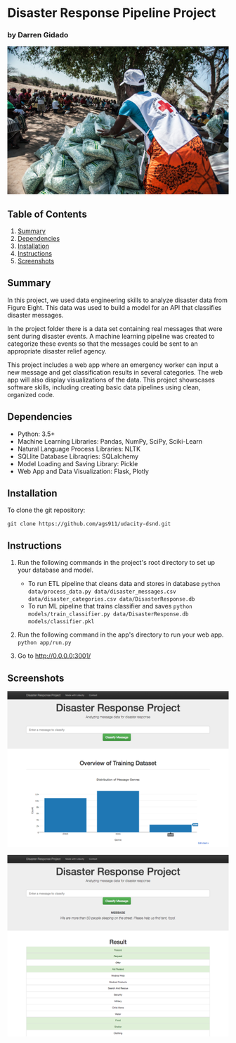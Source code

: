 # Disaster Response Pipeline Project

### by Darren Gidado
 
![jpg](images/aid.jpg)
 
## Table of Contents

 1. [Summary](#summary)
 2. [Dependencies](#dependencies)
 3. [Installation](#installation)
 4. [Instructions](#instructions)
 5. [Screenshots](#screenshots)
 
## Summary

In this project, we used data engineering skills to analyze disaster data from Figure Eight. This data was used to build a model for an API that classifies disaster messages.

In the project folder there is a data set containing real messages that were sent during disaster events. A machine learning pipeline was created to categorize these events so that the messages could be sent to an appropriate disaster relief agency.

This project includes a web app where an emergency worker can input a new message and get classification results in several categories. The web app will also display visualizations of the data. This project showscases software skills, including creating basic data pipelines using clean, organized code.

## Dependencies

- Python: 3.5+
- Machine Learning Libraries: Pandas, NumPy, SciPy, Sciki-Learn
- Natural Language Process Libraries: NLTK
- SQLlite Database Libraqries: SQLalchemy
- Model Loading and Saving Library: Pickle
- Web App and Data Visualization: Flask, Plotly

## Installation

To clone the git repository:
```
git clone https://github.com/ags911/udacity-dsnd.git
```

## Instructions

1. Run the following commands in the project's root directory to set up your database and model.

    - To run ETL pipeline that cleans data and stores in database
        `python data/process_data.py data/disaster_messages.csv data/disaster_categories.csv data/DisasterResponse.db`
    - To run ML pipeline that trains classifier and saves
        `python models/train_classifier.py data/DisasterResponse.db models/classifier.pkl`

2. Run the following command in the app's directory to run your web app.
    `python app/run.py`

3. Go to http://0.0.0.0:3001/

## Screenshots

![png](images/disaster-response-project1.png)

![png](images/disaster-response-project2.png)
